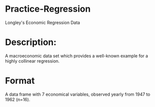 # Practice-Regression
Longley's Economic Regression Data 

# Description: 
A macroeconomic data set which provides a well-known example for a highly collinear regression.

# Format
A data frame with 7 economical variables, observed yearly from 1947 to 1962 (n=16).


